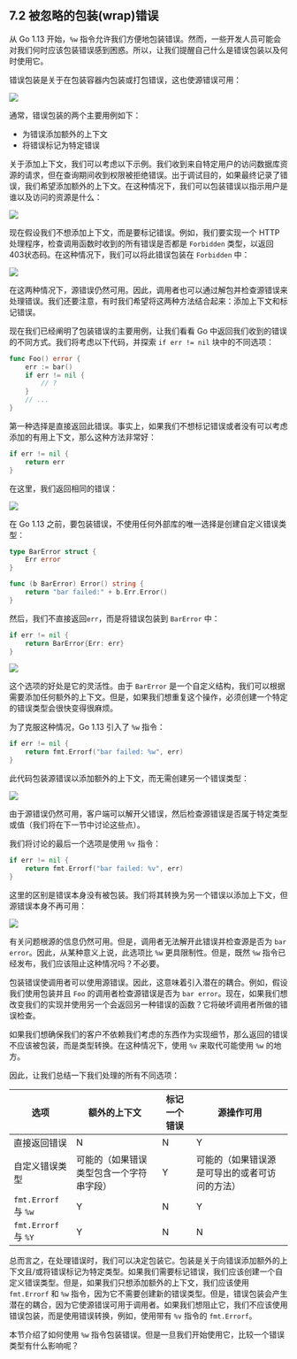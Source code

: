 ## 7.2 被忽略的包装(wrap)错误

从 Go 1.13 开始，`%w` 指令允许我们方便地包装错误。然而，一些开发人员可能会对我们何时应该包装错误感到困惑。所以，让我们提醒自己什么是错误包装以及何时使用它。

错误包装是关于在包装容器内包装或打包错误，这也使源错误可用：

![](https://img.exciting.net.cn/38.png)

通常，错误包装的两个主要用例如下：

* 为错误添加额外的上下文
* 将错误标记为特定错误

关于添加上下文，我们可以考虑以下示例。我们收到来自特定用户的访问数据库资源的请求，但在查询期间收到权限被拒绝错误。出于调试目的，如果最终记录了错误，我们希望添加额外的上下文。在这种情况下，我们可以包装错误以指示用户是谁以及访问的资源是什么：

![](https://img.exciting.net.cn/39.png)

现在假设我们不想添加上下文，而是要标记错误。例如，我们要实现一个 HTTP 处理程序，检查调用函数时收到的所有错误是否都是 `Forbidden` 类型，以返回403状态码。在这种情况下，我们可以将此错误包装在 `Forbidden` 中：

![](https://img.exciting.net.cn/40.png)

在这两种情况下，源错误仍然可用。因此，调用者也可以通过解包并检查源错误来处理错误。我们还要注意，有时我们希望将这两种方法结合起来：添加上下文和标记错误。

现在我们已经阐明了包装错误的主要用例，让我们看看 Go 中返回我们收到的错误的不同方式。我们将考虑以下代码，并探索 `if err != nil` 块中的不同选项：

```go
func Foo() error {
    err := bar()
    if err != nil {
        // ?
    }
    // ...
}
```

第一种选择是直接返回此错误。事实上，如果我们不想标记错误或者没有可以考虑添加的有用上下文，那么这种方法非常好：

```go
if err != nil {
    return err
}
```

在这里，我们返回相同的错误：

![](https://img.exciting.net.cn/41.png)

在 Go 1.13 之前，要包装错误，不使用任何外部库的唯一选择是创建自定义错误类型：

```go
type BarError struct {
    Err error
}

func (b BarError) Error() string {
    return "bar failed:" + b.Err.Error()
}
```

然后，我们不直接返回`err`，而是将错误包装到 `BarError` 中：

```go
if err != nil {
    return BarError{Err: err}
}
```

![](https://img.exciting.net.cn/42.png)

这个选项的好处是它的灵活性。由于 `BarError` 是一个自定义结构，我们可以根据需要添加任何额外的上下文。但是，如果我们想重复这个操作，必须创建一个特定的错误类型会很快变得很麻烦。

为了克服这种情况，Go 1.13 引入了 `%w` 指令：

```go
if err != nil {
    return fmt.Errorf("bar failed: %w", err)
}
```

此代码包装源错误以添加额外的上下文，而无需创建另一个错误类型：

![](https://img.exciting.net.cn/43.png)

由于源错误仍然可用，客户端可以解开父错误，然后检查源错误是否属于特定类型或值（我们将在下一节中讨论这些点）。

我们将讨论的最后一个选项是使用 `%v` 指令：

```go
if err != nil {
    return fmt.Errorf("bar failed: %v", err)
}
```

这里的区别是错误本身没有被包装。我们将其转换为另一个错误以添加上下文，但源错误本身不再可用：

![](https://img.exciting.net.cn/44.png)

有关问题根源的信息仍然可用。但是，调用者无法解开此错误并检查源是否为 `bar error`。因此，从某种意义上说，此选项比 `%w` 更具限制性。但是，既然 `%w` 指令已经发布，我们应该阻止这种情况吗？不必要。

包装错误使调用者可以使用源错误。因此，这意味着引入潜在的耦合。例如，假设我们使用包装并且 `Foo` 的调用者检查源错误是否为 `bar error`。现在，如果我们想改变我们的实现并使用另一个会返回另一种错误的函数？它将破坏调用者所做的错误检查。

如果我们想确保我们的客户不依赖我们考虑的东西作为实现细节，那么返回的错误不应该被包装，而是类型转换。在这种情况下，使用 `%v` 来取代可能使用 `%w` 的地方。

因此，让我们总结一下我们处理的所有不同选项：

| 选项                  | 额外的上下文               | 标记一个错误 | 源操作可用                   |
|---------------------|----------------------|--------|-------------------------|
| 直接返回错误              | N                    | N      | Y                       |
| 自定义错误类型             | 可能的（如果错误类型包含一个字符串字段） | Y      | 可能的（如果错误源是可导出的或者可访问的方法） |
| `fmt.Errorf` 与 `%w` | Y                    | N      | Y                       |
| `fmt.Errorf` 与 `%Y` | Y                    | N      | N                       |

总而言之，在处理错误时，我们可以决定包装它。包装是关于向错误添加额外的上下文且/或将错误标记为特定类型。如果我们需要标记错误，我们应该创建一个自定义错误类型。但是，如果我们只想添加额外的上下文，我们应该使用 `fmt.Errorf` 和 `%w` 指令，因为它不需要创建新的错误类型。但是，错误包装会产生潜在的耦合，因为它使源错误可用于调用者。如果我们想阻止它，我们不应该使用错误包装，而是使用错误转换，例如，使用带有 `%v` 指令的 `fmt.Errorf`。

本节介绍了如何使用 `%w` 指令包装错误。但是一旦我们开始使用它，比较一个错误类型有什么影响呢？